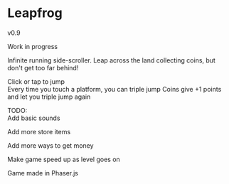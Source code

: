 Leapfrog
=================

v0.9

Work in progress

Infinite running side-scroller.
Leap across the land collecting coins, but don't get too far behind!

Click or tap to jump  
Every time you touch a platform, you can triple jump
Coins give +1 points and let you triple jump again

TODO:  
Add basic sounds

Add more store items

Add more ways to get money

Make game speed up as level goes on


Game made in Phaser.js
